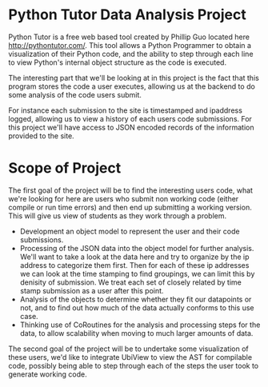 Python Tutor Data Analysis Project
=============

Python Tutor is a free web based tool created by Phillip Guo located here http://pythontutor.com/. This tool allows a Python Programmer to obtain a visualization of their Python code, and the ability to step through each line to view Python's internal object structure as the code is executed.

The interesting part that we'll be looking at in this project is the fact that this program stores the code a user executes, allowing us at the backend to do some analysis of the code users submit.

For instance each submission to the site is timestamped and ipaddress logged, allowing us to view a history of each users code submissions. For this project we'll have access to JSON encoded records of the information provided to the site.

Scope of Project
=============

The first goal of the project will be to find the interesting users code, what we're looking for here are users who submit non working code (either compile or run time errors) and then end up submitting a working version. This will give us view of students as they work through a problem.

- Development an object model to represent the user and their code submissions.
- Processing of the JSON data into the object model for further analysis. We'll want to take a look at the data here and try to organize by the ip address to categorize them first. Then for each of these ip addresses we can look at the time stamping to find groupings, we can limit this by denisity of submission. We treat each set of closely related by time stamp submission as a user after this point.
- Analysis of the objects to determine whether they fit our datapoints or not, and to find out how much of the data actually conforms to this use case.
- Thinking use of CoRoutines for the analysis and processing steps for the data, to allow scalability when moving to much larger amounts of data.


The second goal of the project will be to undertake some visualization of these users, we'd like to integrate UbiView to view the AST for compilable code, possibly being able to step through each of the steps the user took to generate working code.
